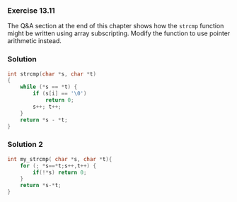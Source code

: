 ### Exercise 13.11
The Q&A section at the end of this chapter shows how the `strcmp` function might
be written using array subscripting. Modify the function to use pointer
arithmetic instead.

### Solution

```c
int strcmp(char *s, char *t)
{
    while (*s == *t) {
        if (s[i] == '\0')
            return 0;
        s++; t++;
    }
    return *s - *t;
}
```
### Solution 2
```c
int my_strcmp( char *s, char *t){
    for (; *s==*t;s++,t++) {
        if(!*s) return 0;
    }
    return *s-*t;
}
```
